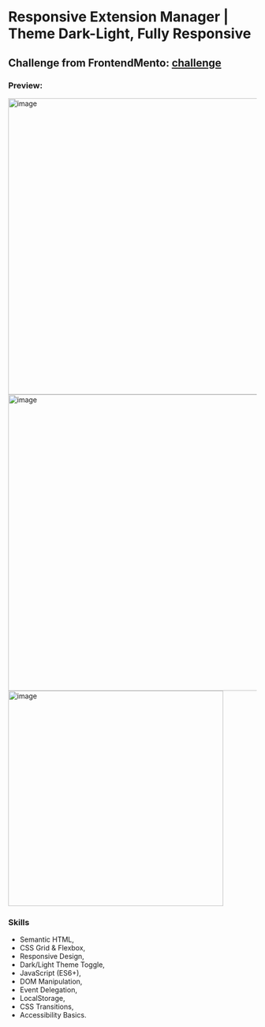 # Responsive Extension Manager | Theme Dark-Light, Fully Responsive
## Challenge from FrontendMento: [challenge](https://www.frontendmentor.io/challenges/browser-extension-manager-ui-yNZnOfsMAp)
### Preview: 
<img width="600" alt="image" src="https://github.com/user-attachments/assets/d85eb070-36e3-43f9-b6bc-14baaeadddca" />
<img width="600" alt="image" src="https://github.com/user-attachments/assets/84164457-ec35-408d-bdab-764f6ee76109" />
<img width="436" alt="image" src="https://github.com/user-attachments/assets/19b6d6f2-ee8c-4e0c-8f47-5de1f4a4f4c6" />


### Skills
- Semantic HTML, 
- CSS Grid & Flexbox, 
- Responsive Design, 
- Dark/Light Theme Toggle, 
- JavaScript (ES6+), 
- DOM Manipulation, 
- Event Delegation, 
- LocalStorage, 
- CSS Transitions,
- Accessibility Basics.
